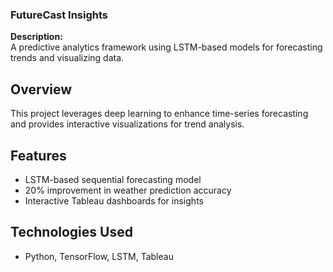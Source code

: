 

### **FutureCast Insights**  
**Description:**  
A predictive analytics framework using LSTM-based models for forecasting trends and visualizing data.  


## Overview
This project leverages deep learning to enhance time-series forecasting and provides interactive visualizations for trend analysis.

## Features
- LSTM-based sequential forecasting model
- 20% improvement in weather prediction accuracy
- Interactive Tableau dashboards for insights

## Technologies Used
- Python, TensorFlow, LSTM, Tableau

